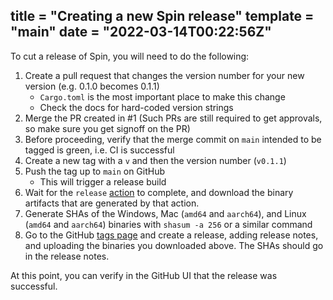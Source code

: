 title = "Creating a new Spin release"
template = "main"
date = "2022-03-14T00:22:56Z"
---

To cut a release of Spin, you will need to do the following:

1. Create a pull request that changes the version number for your new version
   (e.g. 0.1.0 becomes 0.1.1)
   - `Cargo.toml` is the most important place to make this change
   - Check the docs for hard-coded version strings
1. Merge the PR created in #1 (Such PRs are still required to get approvals, so
   make sure you get signoff on the PR)
1. Before proceeding, verify that the merge commit on `main` intended to be
   tagged is green, i.e. CI is successful
1. Create a new tag with a `v` and then the version number (`v0.1.1`)
1. Push the tag up to `main` on GitHub
   - This will trigger a release build
1. Wait for the `release`
   [action](https://github.com/fermyon/spin/actions/workflows/release.yaml) to
   complete, and download the binary artifacts that are generated by that
   action.
1. Generate SHAs of the Windows, Mac (`amd64` and `aarch64`), and Linux (`amd64`
   and `aarch64`) binaries with `shasum -a 256` or a similar command
1. Go to the GitHub [tags page](https://github.com/fermyon/spin/releases) and
   create a release, adding release notes, and uploading the binaries you
   downloaded above. The SHAs should go in the release notes.

At this point, you can verify in the GitHub UI that the release was successful.
